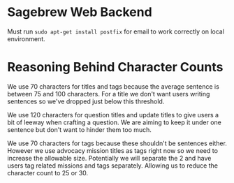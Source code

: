 # Sagebrew Web Backend #
Must run `sudo apt-get install postfix` for email to work correctly on local 
environment. 


# Reasoning Behind Character Counts #
We use 70 characters for titles and tags because the average sentence
is between 75 and 100 characters. For a title we don't want users 
writing sentences so we've dropped just below this threshold.

We use 120 characters for question titles and update titles 
to give users a bit of leeway when crafting a question. 
We are aiming to keep it under one sentence but don't want to 
hinder them too much.

We use 70 characters for tags because these shouldn't be sentences
either. However we use advocacy mission titles as tags right now
so we need to increase the allowable size. Potentially we will 
separate the 2 and have users tag related missions and tags 
separately. Allowing us to reduce the character count to 25 or 30.
